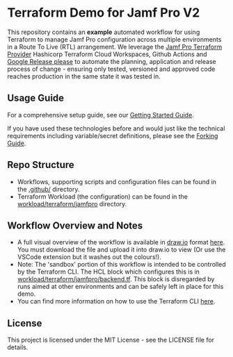 # Terraform Demo for Jamf Pro V2

This repository contains an **example** automated workflow for using Terraform to manage Jamf Pro configuration across multiple environments in a Route To Live (RTL) arrangement. We leverage the [Jamf Pro Terraform Provider](https://github.com/deploymenttheory/terraform-provider-jamfpro) Hashicorp Terraform Cloud Workspaces, Github Actions and  [Google Release please](https://github.com/googleapis/release-please) to automate the planning, application and release process of change - ensuring only tested, versioned and approved code reaches production in the same state it was tested in.


## Usage Guide

For a comprehensive setup guide, see our [Getting Started Guide](./docs/getting-started.md).

If you have used these technologies before and would just like the technical requirements including variable/secret definitions, please see the [Forking Guide](./docs/forking-guide.md).

## Repo Structure

- Workflows, supporting scripts and configuration files can be found in the [.github/](./.github/) directory.
- Terraform Workload (the configuration) can be found in the [workload/terraform/jamfpro](./workload/terraform/jamfpro/) directory.

## Workflow Overview and Notes

- A full visual overview of the workflow is available in [draw.io](https://draw.io) format [here](./Workflow%20Diagram.drawio). You must download the file and upload it into draw.io to view (Or use the VSCode extension but it washes out the colours!).
- Note: The 'sandbox' portion of this workflow is intended to be controlled by the Terraform CLI. The HCL block which configures this is in [workload/terraform/jamfpro/backend.tf](/workload/terraform/jamfpro/backend.tf). This block is disregarded by runs aimed at other environments and can be safely left in place for this demo. 
- You can find more information on how to use the Terraform CLI [here](https://developer.hashicorp.com/terraform/cli/commands).

## License
This project is licensed under the MIT License - see the LICENSE file for details.